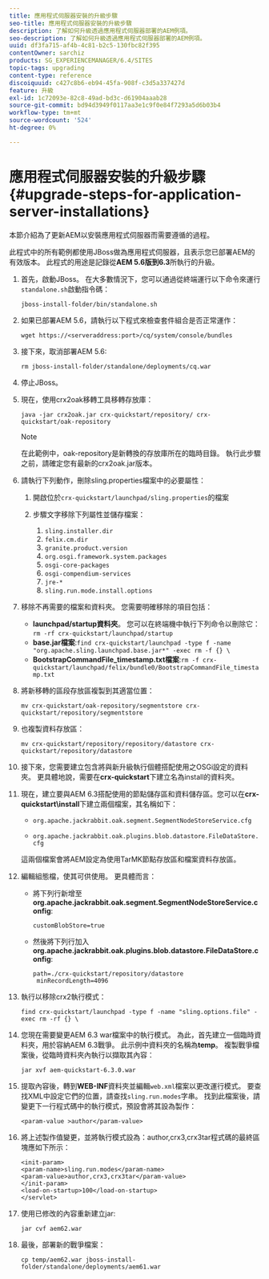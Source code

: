 ```yaml
---
title: 應用程式伺服器安裝的升級步驟
seo-title: 應用程式伺服器安裝的升級步驟
description: 了解如何升級透過應用程式伺服器部署的AEM例項。
seo-description: 了解如何升級透過應用程式伺服器部署的AEM例項。
uuid: df3fa715-af4b-4c81-b2c5-130fbc82f395
contentOwner: sarchiz
products: SG_EXPERIENCEMANAGER/6.4/SITES
topic-tags: upgrading
content-type: reference
discoiquuid: c427c8b6-eb94-45fa-908f-c3d5a337427d
feature: 升級
exl-id: 1c72093e-82c8-49ad-bd3c-d61904aaab28
source-git-commit: bd94d3949f0117aa3e1c9f0e84f7293a5d6b03b4
workflow-type: tm+mt
source-wordcount: '524'
ht-degree: 0%

---
```


# 應用程式伺服器安裝的升級步驟{#upgrade-steps-for-application-server-installations}

本節介紹為了更新AEM以安裝應用程式伺服器而需要遵循的過程。

此程式中的所有範例都使用JBoss做為應用程式伺服器，且表示您已部署AEM的有效版本。 此程式的用途是記錄從&#x200B;**AEM 5.6版到6.3**&#x200B;所執行的升級。

1. 首先，啟動JBoss。 在大多數情況下，您可以通過從終端運行以下命令來運行`standalone.sh`啟動指令碼：

   ```shell
   jboss-install-folder/bin/standalone.sh
   ```

1. 如果已部署AEM 5.6，請執行以下程式來檢查套件組合是否正常運作：

   ```shell
   wget https://<serveraddress:port>/cq/system/console/bundles
   ```

1. 接下來，取消部署AEM 5.6:

   ```shell
   rm jboss-install-folder/standalone/deployments/cq.war
   ```

1. 停止JBoss。

1. 現在，使用crx2oak移轉工具移轉存放庫：

   ```shell
   java -jar crx2oak.jar crx-quickstart/repository/ crx-quickstart/oak-repository
   ```

   >[!NOTE]
   >
   >在此範例中，oak-repository是新轉換的存放庫所在的臨時目錄。 執行此步驟之前，請確定您有最新的crx2oak.jar版本。

1. 請執行下列動作，刪除sling.properties檔案中的必要屬性：

   1. 開啟位於`crx-quickstart/launchpad/sling.properties`的檔案
   1. 步驟文字移除下列屬性並儲存檔案：

      1. `sling.installer.dir`
      1. `felix.cm.dir`
      1. `granite.product.version`
      1. `org.osgi.framework.system.packages`
      1. `osgi-core-packages`
      1. `osgi-compendium-services`
      1. `jre-*`
      1. `sling.run.mode.install.options`

1. 移除不再需要的檔案和資料夾。 您需要明確移除的項目包括：

   * **launchpad/startup資料夾**。 您可以在終端機中執行下列命令以刪除它：`rm -rf crx-quickstart/launchpad/startup`
   * **base.jar檔案**:`find crx-quickstart/launchpad -type f -name "org.apache.sling.launchpad.base.jar*" -exec rm -f {} \`
   * **BootstrapCommandFile_timestamp.txt檔案**:`rm -f crx-quickstart/launchpad/felix/bundle0/BootstrapCommandFile_timestamp.txt`

1. 將新移轉的區段存放區複製到其適當位置：

   ```shell
   mv crx-quickstart/oak-repository/segmentstore crx-quickstart/repository/segmentstore
   ```

1. 也複製資料存放區：

   ```shell
   mv crx-quickstart/repository/repository/datastore crx-quickstart/repository/datastore
   ```

1. 接下來，您需要建立包含將與新升級執行個體搭配使用之OSGi設定的資料夾。 更具體地說，需要在&#x200B;**crx-quickstart**&#x200B;下建立名為install的資料夾。

1. 現在，建立要與AEM 6.3搭配使用的節點儲存區和資料儲存區。您可以在&#x200B;**crx-quickstart\install**&#x200B;下建立兩個檔案，其名稱如下：

   * `org.apache.jackrabbit.oak.segment.SegmentNodeStoreService.cfg`

   * `org.apache.jackrabbit.oak.plugins.blob.datastore.FileDataStore.cfg`

   這兩個檔案會將AEM設定為使用TarMK節點存放區和檔案資料存放區。

1. 編輯組態檔，使其可供使用。 更具體而言：

   * 將下列行新增至&#x200B;**org.apache.jackrabbit.oak.segment.SegmentNodeStoreService.config**:

      `customBlobStore=true`

   * 然後將下列行加入&#x200B;**org.apache.jackrabbit.oak.plugins.blob.datastore.FileDataStore.config**:

      ```
      path=./crx-quickstart/repository/datastore
       minRecordLength=4096
      ```

1. 執行以移除crx2執行模式：

   ```shell
   find crx-quickstart/launchpad -type f -name "sling.options.file" -exec rm -rf {} \
   ```

1. 您現在需要變更AEM 6.3 war檔案中的執行模式。 為此，首先建立一個臨時資料夾，用於容納AEM 6.3戰爭。 此示例中資料夾的名稱為&#x200B;**temp**。 複製戰爭檔案後，從臨時資料夾內執行以擷取其內容：

   ```shell
   jar xvf aem-quickstart-6.3.0.war
   ```

1. 提取內容後，轉到&#x200B;**WEB-INF**&#x200B;資料夾並編輯`web.xml`檔案以更改運行模式。 要查找XML中設定它們的位置，請查找`sling.run.modes`字串。 找到此檔案後，請變更下一行程式碼中的執行模式，預設會將其設為製作：

   ```shell
   <param-value >author</param-value>
   ```

1. 將上述製作值變更，並將執行模式設為：author,crx3,crx3tar程式碼的最終區塊應如下所示：

   ```
   <init-param>
   <param-name>sling.run.modes</param-name>
   <param-value>author,crx3,crx3tar</param-value>
   </init-param>
   <load-on-startup>100</load-on-startup>
   </servlet>
   ```

1. 使用已修改的內容重新建立jar:

   ```shell
   jar cvf aem62.war
   ```

1. 最後，部署新的戰爭檔案：

   ```shell
   cp temp/aem62.war jboss-install-folder/standalone/deployments/aem61.war
   ```
